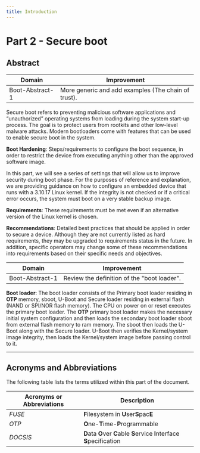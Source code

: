 ```yaml
---
title: Introduction
---
```


# Part 2 - Secure boot

## Abstract

<!-- section-todo -->

Domain          | Improvement
--------------- | ----------------------------------------------------
Boot-Abstract-1 | More generic and add examples (The chain of trust).

<!-- end-section-todo -->

Secure boot refers to preventing malicious software applications and
“unauthorized” operating systems from loading during the system start-up
process. The goal is to protect users from rootkits and other low-level malware
attacks. Modern bootloaders come with features that can be used to enable secure
boot in the system.

**Boot Hardening**: Steps/requirements to configure the boot sequence, in order
to restrict the device from executing anything other than the approved software
image.

In this part, we will see a series of settings that will allow us to improve
security during boot phase. For the purposes of reference and explanation, we
are providing guidance on how to configure an embedded device that runs with a
3.10.17 Linux kernel. If the integrity is not checked or if a critical error
occurs, the system must boot on a very stable backup image.

**Requirements**: These requirements must be met even if an alternative version
of the Linux kernel is chosen.

**Recommendations**: Detailed best practices that should be applied in order to
secure a device. Although they are not currently listed as hard requirements,
they may be upgraded to requirements status in the future. In addition, specific
operators may change some of these recommendations into requirements based on
their specific needs and objectives.

<!-- section-todo -->

Domain          | Improvement
--------------- | -------------------------------------------
Boot-Abstract-1 | Review the definition of the "boot loader".

<!-- end-section-todo -->

**Boot loader**: The boot loader consists of the Primary boot loader residing in
**OTP** memory, sboot, U-Boot and Secure loader residing in external flash (NAND
or SPI/NOR flash memory). The CPU on power on or reset executes the primary boot
loader. The **OTP** primary boot loader makes the necessary initial system
configuration and then loads the secondary boot loader sboot from external flash
memory to ram memory. The sboot then loads the U-Boot along with the Secure
loader. U-Boot then verifies the Kernel/system image integrity, then loads the
Kernel/system image before passing control to it.

--------------------------------------------------------------------------------

## Acronyms and Abbreviations

The following table lists the terms utilized within this part of the document.

Acronyms or Abbreviations | Description
------------------------- | -----------------------------------------------------------------------
_FUSE_                    | **F**ilesystem in **U**ser**S**pac**E**
_OTP_                     | **O**ne-**T**ime-**P**rogrammable
_DOCSIS_                  | **D**ata **O**ver **C**able **S**ervice **I**nterface **S**pecification
